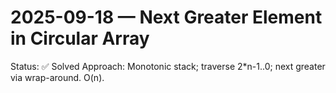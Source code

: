 # 2025-09-18 — Next Greater Element in Circular Array

Status: ✅ Solved
Approach: Monotonic stack; traverse 2*n-1..0; next greater via wrap-around. O(n).


